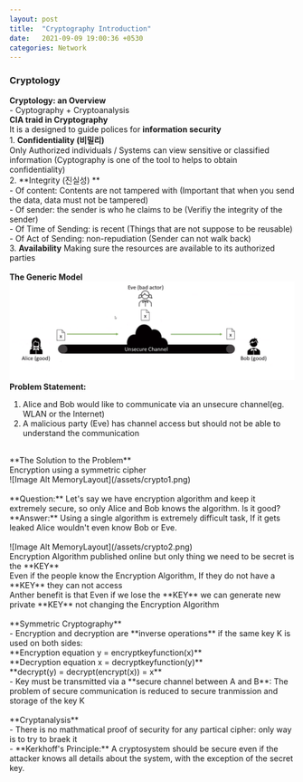 ```yaml
---
layout: post
title:  "Cryptography Introduction"
date:   2021-09-09 19:00:36 +0530
categories: Network
---
```


### **Cryptology** <br/>


**Cryptology: an Overview** <br/>
	- Cyptography + Cryptoanalysis
<br/>
**CIA traid in Cryptography** <br/>
It is a designed to guide polices for **information security** <br/>
	1. **Confidentiality (비밀리)** <br/>
	Only Authorized individuals / Systems can view sensitive or classified information (Cyptography is one of the tool to helps to obtain confidentiality) <br/>
	2. **Integrity (진실성) ** <br/>
		- Of content: Contents are not tampered with (Important that when you send the data, data must not be tampered) <br/>
		- Of sender: the sender is who he claims to be (Verifiy the integrity of the sender) <br/>
		- Of Time of Sending: is recent (Things that are not suppose to be reusable)<br/>
		- Of Act of Sending: non-repudiation (Sender can not walk back)<br/>
	3. **Availability** 
	Making sure the resources are available to its authorized parties <br/>
<br/>
**The Generic Model** <br/>
![Image Alt MemoryLayout](/assets/crypto.png) <br/>
**Problem Statement:** <br/>
1. Alice and Bob would like to communicate via an unsecure channel(eg. WLAN or the Internet) <br/>
2. A malicious party (Eve) has channel access but should not be able to understand the communication <br/>
<br/>
**The Solution to the Problem** <br/>
Encryption using a symmetric cipher <br/>
![Image Alt MemoryLayout](/assets/crypto1.png) <br/>
<br/>
**Question:** Let's say we have encryption algorithm and keep it extremely secure, so only Alice and Bob knows the algorithm. Is it good? <br/> 
**Answer:** Using a single algorithm is extremely difficult task, If it gets leaked Alice wouldn't even know Bob or Eve. <br/>
<br/>
![Image Alt MemoryLayout](/assets/crypto2.png) <br/>
Encryption Algorithm published online but only thing we need to be secret is the **KEY** <br/>
Even if the people know the Encryption Algorithm, If they do not have a **KEY** they can not access <br/>
Anther benefit is that Even if we lose the **KEY** we can generate new private **KEY** not changing the Encryption Algorithm <br/>
<br/>
**Symmetric Cryptography** <br/>
	- Encryption and decryption are **inverse operations** if the same key K is used on both sides: <br/>
		**Encryption equation y = encryptkeyfunction(x)** <br/>
		**Decryption equation x = decryptkeyfunction(y)** <br/>
		**decrypt(y) = decrypt(encrypt(x)) = x** <br/>
	- Key must be transmitted via a **secure channel between A and B**: The problem of secure communication is reduced to secure tranmission and storage of the key K <br/>
<br/>
**Cryptanalysis**<br/>
- There is no mathmatical proof of security for any partical cipher: only way is to try to braek it <br/>
- **Kerkhoff's Principle:** A cryptosystem should be secure even if the attacker knows all details about the system, with the exception of the secret key. <br/>